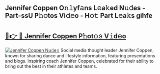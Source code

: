 ## Jennifer Coppen O𝚗𝚕yf𝚊ns L𝚎a𝚔ed N𝚞𝚍es - Part-ssU P𝚑𝚘tos Vi𝚍𝚎o - H𝚘𝚝 Part L𝚎a𝚔s gihfe

# <h2><a href="http://kf61ifr.oniu.top/?m=Jennifer+Coppen">🔗👉 🔴 Jennifer Coppen P𝚑ot𝚘𝚜 V𝚒d𝚎o</a></h2>

[![Jennifer Coppen Nu𝚍e𝚜](https://i.imgur.com/0qMVB7G.gif)](http://kf61ifr.oniu.top/?m=Jennifer+Coppen)
Social media thought leader Jennifer Coppen, known for sharing dance and lifestyle information, featuring presentations and blogs. Inspiring coach Jennifer Coppen, celebrated for their ability to bring out the best in their athletes and teams.  

